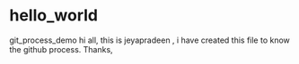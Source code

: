 # hello_world
git_process_demo
hi all,
   this is jeyapradeen , i have created this file to know the github process.
Thanks,
